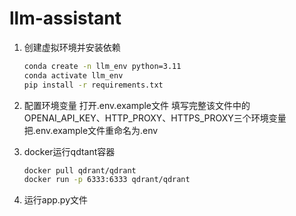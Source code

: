 # llm-assistant

1. 创建虚拟环境并安装依赖
    ```bash
    conda create -n llm_env python=3.11
    conda activate llm_env
    pip install -r requirements.txt
    ```
2. 配置环境变量
    打开.env.example文件
    填写完整该文件中的OPENAI_API_KEY、HTTP_PROXY、HTTPS_PROXY三个环境变量
    把.env.example文件重命名为.env
3. docker运行qdtant容器

    ```bash
    docker pull qdrant/qdrant
    docker run -p 6333:6333 qdrant/qdrant
    ```

4. 运行app.py文件